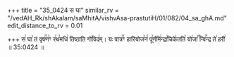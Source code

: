 +++
title = "35_0424 स घा"
similar_rv = "/vedAH_Rk/shAkalam/saMhitA/vishvAsa-prastutiH/01/082/04_sa_ghA.md"
edit_distance_to_rv = 0.01

+++
स꣢ घा꣣ तं वृष꣢꣯ण꣣ꣳ र꣢थ꣣मधि꣢ तिष्ठाति गो꣣विद꣢म्। यः पात्र꣢꣯ꣳ हारियोज꣣नं꣢ पू꣣र्णमि꣢न्द्रा꣣चिके꣢तति꣣ यो꣢जा꣣꣬ न्वि꣢꣯न्द्र ते꣣ हरी꣢ ॥ 35:0424 ॥

<div class="js_include " url="/vedAH_Rk/shAkalam/saMhitA/vishvAsa-prastutiH/01/082/04_sa_ghA.md"  newLevelForH1="2" title="विश्वास-शाकल-प्रस्तुतिः"  > </div>